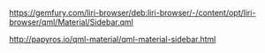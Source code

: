 https://gemfury.com/liri-browser/deb:liri-browser/-/content/opt/liri-browser/qml/Material/Sidebar.qml

http://papyros.io/qml-material/qml-material-sidebar.html